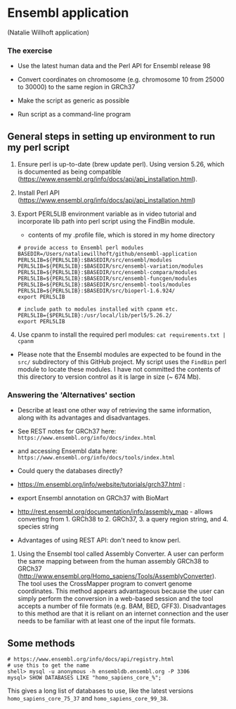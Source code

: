 # Ensembl application

(Natalie Willhoft application)

### The exercise

* Use the latest human data and the Perl API for Ensembl release 98

* Convert coordinates on chromosome (e.g. chromosome 10 from 25000 to 30000) to the same region in GRCh37

* Make the script as generic as possible

* Run script as a command-line program

## General steps in setting up environment to run my perl script

1. Ensure perl is up-to-date (brew update perl). Using version 5.26, which is documented as being compatible (https://www.ensembl.org/info/docs/api/api_installation.html).

1. Install Perl API (https://www.ensembl.org/info/docs/api/api_installation.html)

1. Export PERL5LIB environment variable as in video tutorial and incorporate lib path into perl script using the FindBin module.

    * contents of my .profile file, which is stored in my home directory

    ```
    # provide access to Ensembl perl modules
    BASEDIR=/Users/nataliewillhoft/github/ensembl-application
    PERL5LIB=${PERL5LIB}:$BASEDIR/src/ensembl/modules
    PERL5LIB=${PERL5LIB}:$BASEDIR/src/ensembl-variation/modules
    PERL5LIB=${PERL5LIB}:$BASEDIR/src/ensembl-compara/modules
    PERL5LIB=${PERL5LIB}:$BASEDIR/src/ensembl-funcgen/modules
    PERL5LIB=${PERL5LIB}:$BASEDIR/src/ensembl-tools/modules
    PERL5LIB=${PERL5LIB}:$BASEDIR/src/bioperl-1.6.924/
    export PERL5LIB

    # include path to modules installed with cpanm etc.
    PERL5LIB={$PERL5LIB}:/usr/local/lib/perl5/5.26.2/
    export PERL5LIB
    ```

1. Use cpanm to install the required perl modules: `cat requirements.txt | cpanm`

* Please note that the Ensembl modules are expected to be found in the `src/` subdirectory of this GitHub project. My script uses the `FindBin` perl module to locate these modules. I have not committed the contents of this directory to version control as it is large in size (~ 674 Mb).

### Answering the 'Alternatives' section

* Describe at least one other way of retrieving the same information, along with its advantages and disadvantages.

* See REST notes for GRCh37 here: `https://www.ensembl.org/info/docs/index.html`

* and accessing Ensembl data here: `https://www.ensembl.org/info/docs/tools/index.html`

* Could query the databases directly?

* https://m.ensembl.org/info/website/tutorials/grch37.html :
* export Ensembl annotation on GRCh37 with BioMart
* http://rest.ensembl.org/documentation/info/assembly_map - allows converting from 1. GRCh38 to 2. GRCh37, 3. a query region string, and 4. species string 

* Advantages of using REST API: don't need to know perl.

1. Using the Ensembl tool called Assembly Converter. A user can perform the same mapping between from the human assembly GRCh38 to GRCh37 (http://www.ensembl.org/Homo_sapiens/Tools/AssemblyConverter). The tool uses the CrossMapper program to convert genome coordinates. This method appears advantageous because the user can simply perform the conversion in a web-based session and the tool accepts a number of file formats (e.g. BAM, BED, GFF3). Disadvantages to this method are that it is reliant on an internet connection and the user needs to be familiar with at least one of the input file formats.








## Some methods

```
# https://www.ensembl.org/info/docs/api/registry.html
# use this to get the name 
shell> mysql -u anonymous -h ensembldb.ensembl.org -P 3306
mysql> SHOW DATABASES LIKE "homo_sapiens_core_%";
```

This gives a long list of databases to use, like the latest versions `homo_sapiens_core_75_37` and `homo_sapiens_core_99_38`.

